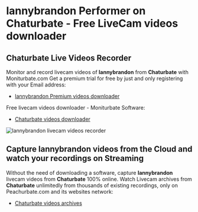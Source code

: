 # lannybrandon Performer on Chaturbate - Free LiveCam videos downloader

## Chaturbate Live Videos Recorder

Monitor and record livecam videos of **lannybrandon** from **Chaturbate** with Moniturbate.com
Get a premium trial for free by just and only registering with your Email address:
* [lannybrandon Premium videos downloader](https://moniturbate.com/request-demo-licence-key.html)

Free livecam videos downloader - Moniturbate Software:
* [Chaturbate videos downloader](https://moniturbate.com/moniturbate-download-software.html)

![lannybrandon livecam videos recorder](https://peachurnet.com/templates/moniturbate-software.png)


## Capture lannybrandon videos from the Cloud and watch your recordings on Streaming

Without the need of downloading a software, capture **lannybrandon** livecam videos from **Chaturbate** 100% online.
Watch Livecam archives from **Chaturbate** unlimitedly from thousands of existing recordings, only on Peachurbate.com and its websites network:
* [Chaturbate videos archives](https://peachurnet.com/)